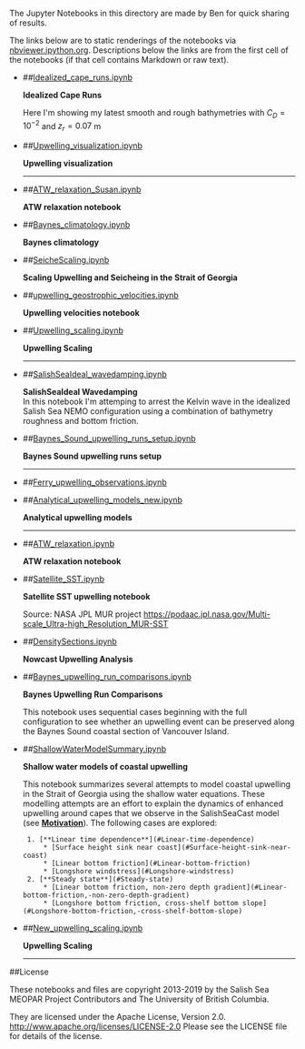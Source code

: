 The Jupyter Notebooks in this directory are made by Ben for
quick sharing of results.

The links below are to static renderings of the notebooks via
[nbviewer.ipython.org](http://nbviewer.ipython.org/).
Descriptions below the links are from the first cell of the notebooks
(if that cell contains Markdown or raw text).

* ##[Idealized_cape_runs.ipynb](http://nbviewer.ipython.org/urls/bitbucket.org/salishsea/analysis-ben/raw/tip/notebooks/Idealized_cape_runs.ipynb)  
    
    **Idealized Cape Runs**  
      
    Here I'm showing my latest smooth and rough bathymetries with $C_D = 10^{-2}$ and $z_r = 0.07$ m  

* ##[Upwelling_visualization.ipynb](http://nbviewer.ipython.org/urls/bitbucket.org/salishsea/analysis-ben/raw/tip/notebooks/Upwelling_visualization.ipynb)  
    
    **Upwelling visualization**  
      
    ***  

* ##[ATW_relaxation_Susan.ipynb](http://nbviewer.ipython.org/urls/bitbucket.org/salishsea/analysis-ben/raw/tip/notebooks/ATW_relaxation_Susan.ipynb)  
    
    **ATW relaxation notebook**  

* ##[Baynes_climatology.ipynb](http://nbviewer.ipython.org/urls/bitbucket.org/salishsea/analysis-ben/raw/tip/notebooks/Baynes_climatology.ipynb)  
    
    **Baynes climatology**  

* ##[SeicheScaling.ipynb](http://nbviewer.ipython.org/urls/bitbucket.org/salishsea/analysis-ben/raw/tip/notebooks/SeicheScaling.ipynb)  
    
    **Scaling Upwelling and Seicheing in the Strait of Georgia**  

* ##[upwelling_geostrophic_velocities.ipynb](http://nbviewer.ipython.org/urls/bitbucket.org/salishsea/analysis-ben/raw/tip/notebooks/upwelling_geostrophic_velocities.ipynb)  
    
    **Upwelling velocities notebook**  

* ##[Upwelling_scaling.ipynb](http://nbviewer.ipython.org/urls/bitbucket.org/salishsea/analysis-ben/raw/tip/notebooks/Upwelling_scaling.ipynb)  
    
    **Upwelling Scaling**  
      
    ***  

* ##[SalishSeaIdeal_wavedamping.ipynb](http://nbviewer.ipython.org/urls/bitbucket.org/salishsea/analysis-ben/raw/tip/notebooks/SalishSeaIdeal_wavedamping.ipynb)  
    
    **SalishSeaIdeal Wavedamping**  
    In this notebook I'm attemping to arrest the Kelvin wave in the idealized Salish Sea NEMO configuration using a combination of bathymetry roughness and bottom friction.  

* ##[Baynes_Sound_upwelling_runs_setup.ipynb](http://nbviewer.ipython.org/urls/bitbucket.org/salishsea/analysis-ben/raw/tip/notebooks/Baynes_Sound_upwelling_runs_setup.ipynb)  
    
    **Baynes Sound upwelling runs setup**  
      
    ***  

* ##[Ferry_upwelling_observations.ipynb](http://nbviewer.ipython.org/urls/bitbucket.org/salishsea/analysis-ben/raw/tip/notebooks/Ferry_upwelling_observations.ipynb)  
    
* ##[Analytical_upwelling_models_new.ipynb](http://nbviewer.ipython.org/urls/bitbucket.org/salishsea/analysis-ben/raw/tip/notebooks/Analytical_upwelling_models_new.ipynb)  
    
    **Analytical upwelling models**  
      
    ***  

* ##[ATW_relaxation.ipynb](http://nbviewer.ipython.org/urls/bitbucket.org/salishsea/analysis-ben/raw/tip/notebooks/ATW_relaxation.ipynb)  
    
    **ATW relaxation notebook**  

* ##[Satellite_SST.ipynb](http://nbviewer.ipython.org/urls/bitbucket.org/salishsea/analysis-ben/raw/tip/notebooks/Satellite_SST.ipynb)  
    
    **Satellite SST upwelling notebook**  
      
    Source: NASA JPL MUR project https://podaac.jpl.nasa.gov/Multi-scale_Ultra-high_Resolution_MUR-SST  

* ##[DensitySections.ipynb](http://nbviewer.ipython.org/urls/bitbucket.org/salishsea/analysis-ben/raw/tip/notebooks/DensitySections.ipynb)  
    
    **Nowcast Upwelling Analysis**  

* ##[Baynes_upwelling_run_comparisons.ipynb](http://nbviewer.ipython.org/urls/bitbucket.org/salishsea/analysis-ben/raw/tip/notebooks/Baynes_upwelling_run_comparisons.ipynb)  
    
    **Baynes Upwelling Run Comparisons**  
      
    This notebook uses sequential cases beginning with the full configuration to see whether an upwelling event can be preserved along the Baynes Sound coastal section of Vancouver Island.  

* ##[ShallowWaterModelSummary.ipynb](http://nbviewer.ipython.org/urls/bitbucket.org/salishsea/analysis-ben/raw/tip/notebooks/ShallowWaterModelSummary.ipynb)  
    
    **Shallow water models of coastal upwelling**  
      
    This notebook summarizes several attempts to model coastal upwelling in the Strait of Georgia using the shallow water equations. These modelling attempts are an effort to explain the dynamics of enhanced upwelling around capes that we observe in the SalishSeaCast model (see [**Motivation**](#Motivation)). The following cases are explored:  
      
       1. [**Linear time dependence**](#Linear-time-dependence)  
           * [Surface height sink near coast](#Surface-height-sink-near-coast)  
           * [Linear bottom friction](#Linear-bottom-friction)  
           * [Longshore windstress](#Longshore-windstress)  
       2. [**Steady state**](#Steady-state)  
           * [Linear bottom friction, non-zero depth gradient](#Linear-bottom-friction,-non-zero-depth-gradient)  
           * [Longshore bottom friction, cross-shelf bottom slope](#Longshore-bottom-friction,-cross-shelf-bottom-slope)  

* ##[New_upwelling_scaling.ipynb](http://nbviewer.ipython.org/urls/bitbucket.org/salishsea/analysis-ben/raw/tip/notebooks/New_upwelling_scaling.ipynb)  
    
    **Upwelling Scaling**  
      
    ***  


##License

These notebooks and files are copyright 2013-2019
by the Salish Sea MEOPAR Project Contributors
and The University of British Columbia.

They are licensed under the Apache License, Version 2.0.
http://www.apache.org/licenses/LICENSE-2.0
Please see the LICENSE file for details of the license.
